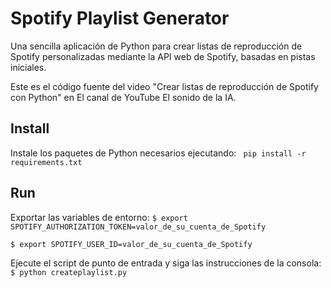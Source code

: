 # Spotify Playlist Generator
Una sencilla aplicación de Python para crear listas de reproducción de Spotify personalizadas mediante la API web de Spotify, basadas en pistas iniciales.

Este es el código fuente del video "Crear listas de reproducción de Spotify con Python" en
El canal de YouTube El sonido de la IA.

## Install
Instale los paquetes de Python necesarios ejecutando:
` pip install -r requirements.txt`

## Run

Exportar las variables de entorno:
`$ export SPOTIFY_AUTHORIZATION_TOKEN=valor_de_su_cuenta_de_Spotify`

`$ export SPOTIFY_USER_ID=valor_de_su_cuenta_de_Spotify`

Ejecute el script de punto de entrada y siga las instrucciones de la consola:
`$ python createplaylist.py`